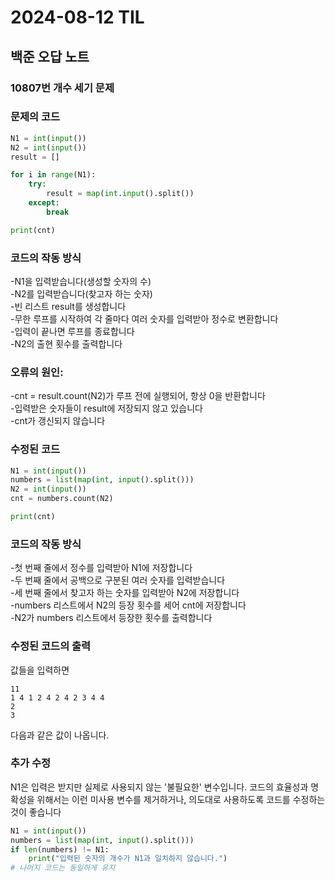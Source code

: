 # 2024-08-12 TIL

## 백준 오답 노트

### 10807번 개수 세기 문제
### 문제의 코드
```python
N1 = int(input())
N2 = int(input())
result = []

for i in range(N1):
	try:
		result = map(int.input().split())
	except:
		break

print(cnt) 
```
### 코드의 작동 방식             
-N1을 입력받습니다(생성할 숫자의 수)         
-N2를 입력받습니다(찾고자 하는 숫자)          
-빈 리스트 result를 생성합니다            
-무한 루프를 시작하여 각 줄마다 여러 숫자를 입력받아 정수로 변환합니다            
-입력이 끝나면 루프를 종료합니다     
-N2의 출현 횟수를 출력합니다    

### 오류의 원인:          
-cnt = result.count(N2)가 루프 전에 실행되어, 항상 0을 반환합니다   
-입력받은 숫자들이 result에 저장되지 않고 있습니다   
-cnt가 갱신되지 않습니다   


### 수정된 코드
```python
N1 = int(input())
numbers = list(map(int, input().split()))
N2 = int(input())
cnt = numbers.count(N2)

print(cnt)
```
### 코드의 작동 방식   

-첫 번째 줄에서 정수를 입력받아 N1에 저장합니다          
-두 번째 줄에서 공백으로 구분된 여러 숫자를 입력받습니다     
-세 번째 줄에서 찾고자 하는 숫자를 입력받아 N2에 저장합니다       
-numbers 리스트에서 N2의 등장 횟수를 세어 cnt에 저장합니다        
-N2가 numbers 리스트에서 등장한 횟수를 출력합니다    

### 수정된 코드의 출력   
값들을 입력하면         
```
11
1 4 1 2 4 2 4 2 3 4 4
2
3
```
다음과 같은 값이 나옵니다.       

### 추가 수정
N1은 입력은 받지만 실제로 사용되지 않는 '불필요한' 변수입니다. 코드의 효율성과 명확성을 위해서는 이런 미사용 변수를 제거하거나, 의도대로 사용하도록 코드를 수정하는 것이 좋습니다    
```python
N1 = int(input())
numbers = list(map(int, input().split()))
if len(numbers) != N1:
    print("입력된 숫자의 개수가 N1과 일치하지 않습니다.")
# 나머지 코드는 동일하게 유지
```
